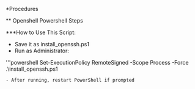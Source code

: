 *Procedures

** Openshell Powershell Steps

***How to Use This Script:

  - Save it as install_openssh.ps1
  - Run as Administrator:

'''powershell
Set-ExecutionPolicy RemoteSigned -Scope Process -Force
.\install_openssh.ps1
```
- After running, restart PowerShell if prompted
